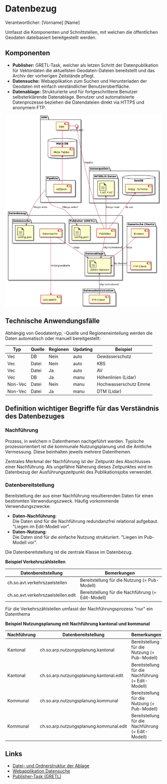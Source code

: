 # Datenbezug
Verantwortlicher: [Vorname] [Name]

Umfasst die Komponenten und Schnittstellen, mit welchen die öffentlichen Geodaten dateibasiert bereitgestellt werden.

## Komponenten

* **Publisher:** GRETL-Task, welcher als letzen Schritt der Datenpublikation für Vektordaten die aktuellsten Geodaten-Dateien bereitstellt und das Archiv der vorherigen Zeitstände pflegt.
* **Datensuche:** Webapplikation zum Suchen und Herunterladen der Geodaten mit einfach verständlicher Benutzeroberfläche.
* **Datenablage:** Strukturierte und für fortgeschrittene Benutzer selbsterklärende Datenablage. Benutzer und automatisierte Datenprozesse beziehen die Datendateien direkt via HTTPS und anonymem FTP.

![Uebersichtsdiagramm](res/uebersicht.png)

## Technische Anwendungsfälle

Abhängig von Geodatentyp, -Quelle und Regioneneinteilung werden die Daten automatisch oder manuell bereitgestellt:

|Typ|Quelle|Regionen|Updating|Beispiel|
|---|---|---|---|---|
|Vec|DB|Nein|auto|Gewässerschutz|
|Vec|Datei|Nein|auto|KBS|
|Vec|Datei|Ja|auto|AV|
|Vec|DB|Ja|manu|Höhenlinien (Lidar)|
|Non-Vec|Datei|Nein|manu|Hochwasserschutz Emme|
|Non-Vec|Datei|Ja|manu|DTM (Lidar)|

## Definition wichtiger Begriffe für das Verständnis des Datenbezuges

### Nachführung

Prozess, in welchem n Datenthemen nachgeführt werden. Typische prozessorientiert ist die kommunale Nutzungsplanung und die Amtliche Vermessung. Diese beinhalten jeweils mehrere Datenthemen.

Zentrales Merkmal der Nachführung ist der Zeitpunkt des Abschlusses einer Nachführung. Als ungefähre Näherung dieses Zeitpunktes wird im Datenbezug der Ausführungszeitpunkt des Publikationsjobs verwendet.

### Datenbereitstellung

Bereitstellung der aus einer Nachführung resultierenden Daten für einen bestimmten Verwendungszweck. Häufig vorkommende Verwendungszwecke:

* **Daten-Nachführung**:   
Die Daten sind für die Nachführung redundanzfrei relational aufgebaut. "Liegen im Edit-Modell vor".
* **Daten-Nutzung**:   
Die Daten sind für die einfache Nutzung strukturiert. "Liegen im Pub-Modell vor".

Die Datenbereitstellung ist die zentrale Klasse im Datenbezug. 

**Beispiel Verkehrszählstellen**

|Datenbereitstellung|Bemerkungen|
|---|---|
|ch.so.avt.verkehrszaelstellen|Bereitstellung für die Nutzung (= Pub-Modell)|
|ch.so.avt.verkehrszaelstellen.edit|Bereitstellung für die Nachführung (= Edit-Modell)|

Für die Verkehrszählstellen umfasst der Nachführungsprozess "nur" ein Datenthema

**Beispiel Nutzungsplanung mit Nachführung kantonal und kommunal**

|Nachführung|Datenbereitstellung|Bemerkungen|
|---|---|---|
|Kantonal|ch.so.arp.nutzungsplanung.kantonal|Bereitstellung für die Nutzung (= Pub-Modell)|
|Kantonal|ch.so.arp.nutzungsplanung.kantonal.edit|Bereitstellung für die Nachführung (= Edit-Modell)|
|Kommunal|ch.so.arp.nutzungsplanung.kommunal|Bereitstellung für die Nutzung (= Pub-Modell)|
|Kommunal|ch.so.arp.nutzungsplanung.kommunal.edit|Bereitstellung für die Nachführung (= Edit-Modell)|

## Links

* [Datei- und Ordnerstruktur der Ablage](./ablage_struktur)
* [Webapplikation Datensuche](./datensuche)
* [Publisher-Task (GRETL)](./gretl_publisher)


